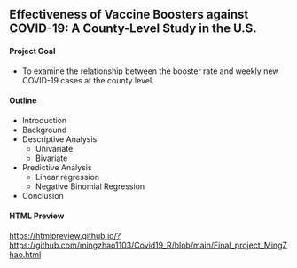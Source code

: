 ## Effectiveness of Vaccine Boosters against COVID-19: A County-Level Study in the U.S.

#### Project Goal 

- To examine the relationship between the booster rate and weekly new COVID-19 cases at the county level.

#### Outline

- Introduction
- Background
- Descriptive Analysis
  - Univariate
  - Bivariate
- Predictive Analysis
  - Linear regression
  - Negative Binomial Regression
- Conclusion  

#### HTML Preview

https://htmlpreview.github.io/?https://github.com/mingzhao1103/Covid19_R/blob/main/Final_project_MingZhao.html


